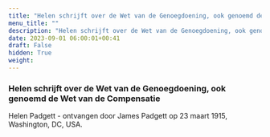 ```yaml
---
title: "Helen schrijft over de Wet van de Genoegdoening, ook genoemd de Wet van de Compensatie"
menu_title: ""
description: "Helen schrijft over de Wet van de Genoegdoening, ook genoemd de Wet van de Compensatie"
date: 2023-09-01 06:00:01+00:41
draft: False
hidden: True
weight:
---
```

### Helen schrijft over de Wet van de Genoegdoening, ook genoemd de Wet van de Compensatie

Helen Padgett - ontvangen door James Padgett op 23 maart 1915, Washington, DC, USA.
